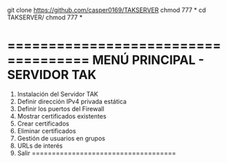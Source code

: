 git clone https://github.com/casper0169/TAKSERVER
chmod 777 * 
cd TAKSERVER/
chmod 777 *

====================================
       MENÚ PRINCIPAL - SERVIDOR TAK
====================================
1. Instalación del Servidor TAK
2. Definir dirección IPv4 privada estática
3. Definir los puertos del Firewall
4. Mostrar certificados existentes
5. Crear certificados
6. Eliminar certificados
7. Gestión de usuarios en grupos
8. URLs de interés
9. Salir
====================================
